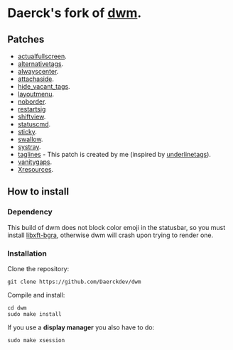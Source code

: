 # Daerck's fork of [dwm](https://dwm.suckless.org/).

## Patches

- [actualfullscreen](https://dwm.suckless.org/patches/actualfullscreen/).
- [alternativetags](https://dwm.suckless.org/patches/alternativetags/).
- [alwayscenter](https://dwm.suckless.org/patches/alwayscenter/).
- [attachaside](https://dwm.suckless.org/patches/attachaside/).
- [hide\_vacant\_tags](https://dwm.suckless.org/patches/hide_vacant_tags/).
- [layoutmenu](https://dwm.suckless.org/patches/layoutmenu/).
- [noborder](https://dwm.suckless.org/patches/noborder/).
- [restartsig](https://dwm.suckless.org/patches/restartsig/)
- [shiftview](https://lists.suckless.org/dev/1104/7590.html).
- [statuscmd](https://dwm.suckless.org/patches/statuscmd/).
- [sticky](https://dwm.suckless.org/patches/sticky/).
- [swallow](https://dwm.suckless.org/patches/swallow/).
- [systray](https://dwm.suckless.org/patches/systray/).
- [taglines](https://github.com/Daerckdev/dwm/blob/master/patches/dwm-taglines-6.2.diff) - This patch is created by me (inspired by [underlinetags](https://dwm.suckless.org/patches/underlinetags/)).
- [vanitygaps](https://dwm.suckless.org/patches/vanitygaps/).
- [Xresources](https://dwm.suckless.org/patches/xresources/).

## How to install

### Dependency

This build of dwm does not block color emoji in the statusbar, so you must install [libxft-bgra](https://gitlab.freedesktop.org/xorg/lib/libxft), otherwise dwm will crash upon trying to render one.

### Installation

Clone the repository:

```
git clone https://github.com/Daerckdev/dwm
```

Compile and install:

```
cd dwm
sudo make install
```

If you use a __display manager__ you also have to do:

```
sudo make xsession
```


